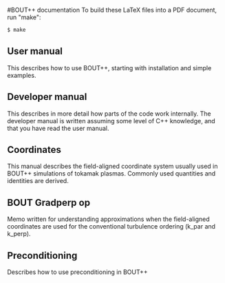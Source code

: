 #BOUT++ documentation
To build these LaTeX files into a PDF document, run "make":

```bash
$ make
```


## User manual
This describes how to use BOUT++, starting with installation
and simple examples.


## Developer manual
This describes in more detail how parts of the code work internally.
The developer manual is written assuming some level of C++ knowledge,
and that you have read the user manual.


## Coordinates
This manual describes the field-aligned coordinate system usually used
in BOUT++ simulations of tokamak plasmas. Commonly used quantities
and identities are derived.


## BOUT Gradperp op
Memo written for understanding approximations when the field-aligned coordinates are
used for the conventional turbulence ordering (k_par and k_perp).


## Preconditioning
Describes how to use preconditioning in BOUT++
